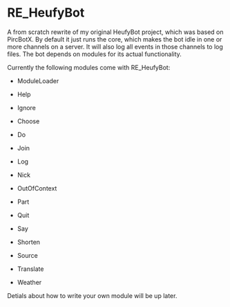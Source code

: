 RE_HeufyBot
===========

A from scratch rewrite of my original HeufyBot project, which was based on PircBotX. By default it just runs the core, which makes the bot idle in one or more channels on a server. It will also log all events in those channels to log files. The bot depends on modules for its actual functionality.

Currently the following modules come with RE_HeufyBot:
- ModuleLoader
- Help
- Ignore
- Choose

- Do
- Join
- Log
- Nick
- OutOfContext
- Part
- Quit
- Say
- Shorten
- Source
- Translate
- Weather

Detials about how to write your own module will be up later.
